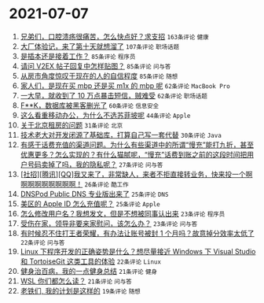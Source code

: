 # 2021-07-07

1. [兄弟们，口腔溃疡很痛苦，怎么快点好？求支招](https://www.v2ex.com/t/788021) `163条评论` `健康`
1. [大厂体验记，来了第十天就想溜了](https://www.v2ex.com/t/788005) `107条评论` `职场话题`
1. [是插本还是接着工作？](https://www.v2ex.com/t/788002) `85条评论` `程序员`
1. [请问 V2EX 帖子回复中怎样贴图？](https://www.v2ex.com/t/788014) `85条评论` `问与答`
1. [从房市角度惊叹于现在的人的自信程度](https://www.v2ex.com/t/788100) `85条评论` `随想`
1. [家人们，是现在买 mbp 还是买 m1x 的 mbp 呢](https://www.v2ex.com/t/787997) `62条评论` `MacBook Pro`
1. [一大早，就收到了 10 万点暴击短信，贼难受](https://www.v2ex.com/t/788000) `62条评论` `职场话题`
1. [F**K，数据库被黑客删光了](https://www.v2ex.com/t/788046) `60条评论` `信息安全`
1. [这么看重移动办公，为什么不选苏菲坡呢](https://www.v2ex.com/t/788049) `44条评论` `Apple`
1. [关于北京租房的问题](https://www.v2ex.com/t/788017) `31条评论` `北京`
1. [技术老大对开发闭源了基础库，打算自己写一套代替](https://www.v2ex.com/t/788087) `30条评论` `Java`
1. [有感于话费充值的渠道问题。为什么有些渠道中的所谓“慢充”能打九折，甚至优惠更多？怎么实现的？有什么猫腻呢，“慢充”话费到账之前的这段时间把用户号码卖掉了吗，我的隐私呢？](https://www.v2ex.com/t/788003) `27条评论` `问与答`
1. [[社招][腾讯][QQ]我又来了，非常缺人，来者不拒直接转业务，快来投一个啊啊啊啊啊啊啊啊啊！](https://www.v2ex.com/t/788091) `26条评论` `酷工作`
1. [DNSPod Public DNS 专业版出来了](https://www.v2ex.com/t/788130) `25条评论` `DNS`
1. [美区的 Apple ID 怎么充值呢？](https://www.v2ex.com/t/788096) `25条评论` `Apple`
1. [怎么修改用户名？我想发文，但是不想被同事认出来](https://www.v2ex.com/t/788131) `23条评论` `程序员`
1. [受伤在家，领导非要来家慰问，该怎么办？](https://www.v2ex.com/t/788037) `23条评论` `问与答`
1. [有时候忍不住打王者荣耀，有办法让账号被封 1 个月吗？故意掉分效率太低了](https://www.v2ex.com/t/788095) `22条评论` `问与答`
1. [Linux 下程序开发的正确姿势是什么？想尽量接近 Windows 下 Visual Studio 和 TortoiseGit 这类工具的体验](https://www.v2ex.com/t/788078) `22条评论` `Linux`
1. [健身治百病，我的一点健身总结](https://www.v2ex.com/t/788123) `21条评论` `健身`
1. [WSL 你们都怎么读？](https://www.v2ex.com/t/788068) `21条评论` `问与答`
1. [老铁们, 我的计划是这样的](https://www.v2ex.com/t/788139) `19条评论` `随想`
